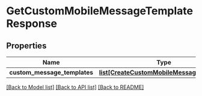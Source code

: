 # GetCustomMobileMessageTemplateResponse

## Properties
Name | Type | Description | Notes
------------ | ------------- | ------------- | -------------
**custom_message_templates** | [**list[CreateCustomMobileMessageTemplate]**](CreateCustomMobileMessageTemplate.md) |  | [optional] 

[[Back to Model list]](../README.md#documentation-for-models) [[Back to API list]](../README.md#documentation-for-api-endpoints) [[Back to README]](../README.md)

